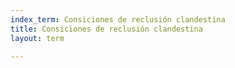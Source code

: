 ```yaml
---
index_term: Consiciones de reclusión clandestina
title: Consiciones de reclusión clandestina
layout: term

---
```

